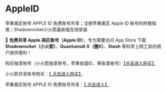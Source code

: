 # AppleID
苹果美区账号 APPLE ID 免费账号共享；注册苹果美区 Apple ID 帐号的终极指南；Shadowrocket小火箭最新版在线安装

📢 **免费共享 Apple 美区账号（Apple ID）**，专为需要访问 App Store 下载 **Shadowrocket（小火箭）**、**Quantumult X（圈X）**、**Stash** 等科学上网工具的用户提供便利！

 购买独享账号（小火箭独享账号，苹果各国ID，等各类账号）[【点击进入购买】](https://juzixp.top/)

小火箭共享账号购买：[【 点击进入购买】](https://juzixp.top/buy/21)

苹果美区账号 APPLE ID 免费账号共享：[【 点击进入】](https://github.com/MuYan09/AppleID-Tutorial)
